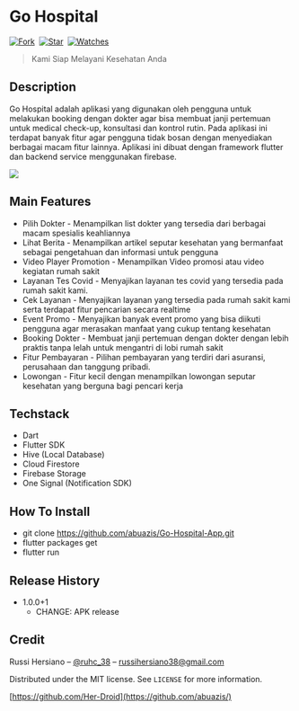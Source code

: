 # Go Hospital

[![Fork](https://img.shields.io/github/forks/abuazis/Go-Hospital-App?style=social)](https://github.com/abuazis/Go-Hospital-App/fork)&nbsp; [![Star](https://img.shields.io/github/stars/abuazis/Go-Hospital-App?style=social)](https://github.com/abuazis/Go-Hospital-App/star)&nbsp; [![Watches](https://img.shields.io/github/watchers/abuazis/Go-Hospital-App?style=social)](https://github.com/abuazis/Go-Hospital-App/)&nbsp;

> Kami Siap Melayani Kesehatan Anda

## Description

Go Hospital adalah aplikasi yang digunakan oleh pengguna untuk melakukan booking dengan dokter agar bisa membuat janji pertemuan untuk medical check-up, konsultasi dan kontrol rutin. Pada aplikasi ini terdapat banyak fitur agar pengguna tidak bosan dengan menyediakan berbagai macam fitur lainnya. Aplikasi ini dibuat dengan framework flutter dan backend service menggunakan firebase.

<p><img  src="https://i.ibb.co/Fx0Qzw4/portfolio-5.png"/></p>

## Main Features

- Pilih Dokter - Menampilkan list dokter yang tersedia dari berbagai macam spesialis keahliannya
- Lihat Berita - Menampilkan artikel seputar kesehatan yang bermanfaat sebagai pengetahuan dan informasi untuk pengguna
- Video Player Promotion - Menampilkan Video promosi atau video kegiatan rumah sakit
- Layanan Tes Covid - Menyajikan layanan tes covid yang tersedia pada rumah sakit kami.
- Cek Layanan - Menyajikan layanan yang tersedia pada rumah sakit kami serta terdapat fitur pencarian secara realtime
- Event Promo - Menyajikan banyak event promo yang bisa diikuti pengguna agar merasakan manfaat yang cukup tentang kesehatan
- Booking Dokter - Membuat janji pertemuan dengan dokter dengan lebih praktis tanpa lelah untuk mengantri di lobi rumah sakit
- Fitur Pembayaran - Pilihan pembayaran yang terdiri dari asuransi, perusahaan dan tanggung pribadi.
- Lowongan - Fitur kecil dengan menampilkan lowongan seputar kesehatan yang berguna bagi pencari kerja

## Techstack

- Dart
- Flutter SDK
- Hive (Local Database)
- Cloud Firestore
- Firebase Storage
- One Signal (Notification SDK)

## How To Install

- git clone https://github.com/abuazis/Go-Hospital-App.git
- flutter packages get
- flutter run

## Release History

- 1.0.0+1
  - CHANGE: APK release

## Credit

Russi Hersiano – [@ruhc_38](https://instagram.com/ruhc_38) – russihersiano38@gmail.com

Distributed under the MIT license. See `LICENSE` for more information.

[https://github.com/Her-Droid](https://github.com/abuazis/)
